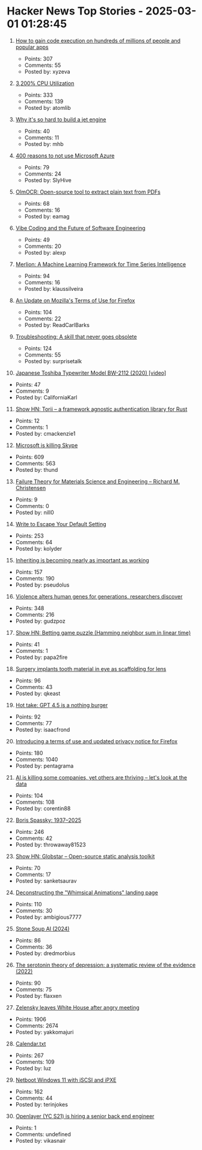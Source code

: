 # Hacker News Top Stories - 2025-03-01 01:28:45

1. [How to gain code execution on hundreds of millions of people and popular apps](https://kibty.town/blog/todesktop/)
   - Points: 307
   - Comments: 55
   - Posted by: xyzeva

2. [3,200% CPU Utilization](https://josephmate.github.io/2025-02-26-3200p-cpu-util/)
   - Points: 333
   - Comments: 139
   - Posted by: atomlib

3. [Why it's so hard to build a jet engine](https://www.construction-physics.com/p/why-its-so-hard-to-build-a-jet-engine)
   - Points: 40
   - Comments: 11
   - Posted by: mhb

4. [400 reasons to not use Microsoft Azure](https://azsh.it)
   - Points: 79
   - Comments: 24
   - Posted by: SlyHive

5. [OlmOCR: Open-source tool to extract plain text from PDFs](https://olmocr.allenai.org/)
   - Points: 68
   - Comments: 16
   - Posted by: eamag

6. [Vibe Coding and the Future of Software Engineering](https://alexp.pl/2025/02/19/vibe-coding.html)
   - Points: 49
   - Comments: 20
   - Posted by: alexp

7. [Merlion: A Machine Learning Framework for Time Series Intelligence](https://github.com/salesforce/Merlion)
   - Points: 94
   - Comments: 16
   - Posted by: klaussilveira

8. [An Update on Mozilla's Terms of Use for Firefox](https://blog.mozilla.org/en/products/firefox/update-on-terms-of-use/)
   - Points: 104
   - Comments: 22
   - Posted by: ReadCarlBarks

9. [Troubleshooting: A skill that never goes obsolete](https://www.autodidacts.io/troubleshooting/)
   - Points: 124
   - Comments: 55
   - Posted by: surprisetalk

10. [Japanese Toshiba Typewriter Model BW-2112 (2020) [video]](https://www.youtube.com/watch?v=JZcui85b4EE)
   - Points: 47
   - Comments: 9
   - Posted by: CaliforniaKarl

11. [Show HN: Torii – a framework agnostic authentication library for Rust](https://github.com/cmackenzie1/torii-rs)
   - Points: 12
   - Comments: 1
   - Posted by: cmackenzie1

12. [Microsoft is killing Skype](https://www.windowscentral.com/microsoft/microsoft-is-reportedly-killing-skype-after-14-years-of-neglect)
   - Points: 609
   - Comments: 563
   - Posted by: thund

13. [Failure Theory for Materials Science and Engineering – Richard M. Christensen](https://www.failurecriteria.com/)
   - Points: 9
   - Comments: 0
   - Posted by: nill0

14. [Write to Escape Your Default Setting](https://kupajo.com/write-to-escape-your-default-setting/)
   - Points: 253
   - Comments: 64
   - Posted by: kolyder

15. [Inheriting is becoming nearly as important as working](https://www.economist.com/leaders/2025/02/27/inheriting-is-becoming-nearly-as-important-as-working)
   - Points: 157
   - Comments: 190
   - Posted by: pseudolus

16. [Violence alters human genes for generations, researchers discover](https://news.ufl.edu/2025/02/syrian-violence-epigenetics/)
   - Points: 348
   - Comments: 216
   - Posted by: gudzpoz

17. [Show HN: Betting game puzzle (Hamming neighbor sum in linear time)](undefined)
   - Points: 41
   - Comments: 1
   - Posted by: papa2fire

18. [Surgery implants tooth material in eye as scaffolding for lens](https://www.cbc.ca/radio/asithappens/tooth-in-eye-surgery-canada-1.7470626)
   - Points: 96
   - Comments: 43
   - Posted by: qkeast

19. [Hot take: GPT 4.5 is a nothing burger](https://garymarcus.substack.com/p/hot-take-gpt-45-is-a-nothing-burger)
   - Points: 92
   - Comments: 77
   - Posted by: isaacfrond

20. [Introducing a terms of use and updated privacy notice for Firefox](https://blog.mozilla.org/en/products/firefox/firefox-news/firefox-terms-of-use/)
   - Points: 180
   - Comments: 1040
   - Posted by: pentagrama

21. [AI is killing some companies, yet others are thriving – let's look at the data](https://www.elenaverna.com/p/ai-is-killing-some-companies-yet)
   - Points: 104
   - Comments: 108
   - Posted by: corentin88

22. [Boris Spassky: 1937–2025](https://en.chessbase.com/post/boris-spassky-1937-2025)
   - Points: 246
   - Comments: 42
   - Posted by: throwaway81523

23. [Show HN: Globstar – Open-source static analysis toolkit](undefined)
   - Points: 70
   - Comments: 17
   - Posted by: sanketsaurav

24. [Deconstructing the "Whimsical Animations" landing page](https://www.joshwcomeau.com/blog/whimsical-animations/)
   - Points: 110
   - Comments: 30
   - Posted by: ambigious7777

25. [Stone Soup AI (2024)](https://simons.berkeley.edu/news/stone-soup-ai)
   - Points: 86
   - Comments: 36
   - Posted by: dredmorbius

26. [The serotonin theory of depression: a systematic review of the evidence (2022)](https://www.nature.com/articles/s41380-022-01661-0)
   - Points: 90
   - Comments: 75
   - Posted by: flaxxen

27. [Zelensky leaves White House after angry meeting](https://www.bbc.com/news/live/c625ex282zzt)
   - Points: 1906
   - Comments: 2674
   - Posted by: yakkomajuri

28. [Calendar.txt](https://terokarvinen.com/2021/calendar-txt/)
   - Points: 267
   - Comments: 109
   - Posted by: Iuz

29. [Netboot Windows 11 with iSCSI and iPXE](https://terinstock.com/post/2025/02/Netboot-Windows-11-with-iSCSI-and-iPXE/)
   - Points: 162
   - Comments: 44
   - Posted by: terinjokes

30. [Openlayer (YC S21) is hiring a senior back end engineer](https://www.ycombinator.com/companies/openlayer/jobs/yIE9WI3-senior-backend-engineer)
   - Points: 1
   - Comments: undefined
   - Posted by: vikasnair

